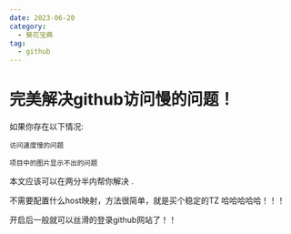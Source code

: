 ```yaml
---
date: 2023-06-20
category:
  - 葵花宝典
tag:
  - github
---
```

# 完美解决github访问慢的问题！

如果你存在以下情况:
``` 
访问速度慢的问题  

项目中的图片显示不出的问题     

```

本文应该可以在两分半内帮你解决 .
 
不需要配置什么host映射，方法很简单，就是买个稳定的TZ 哈哈哈哈哈！！！ 

开启后一般就可以丝滑的登录github网站了！！
 